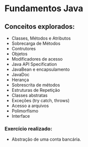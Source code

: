 # Fundamentos Java

## Conceitos explorados: 
* Classes, Métodos e Atributos 
* Sobrecarga de Métodos
* Contrutores
* Objetos
* Modificadores de acesso
* Java API Specification
* JavaBean e encapsulamento
* JavaDoc
* Herança
* Sobrescrita de métodos 
* Estruturas de Repetição
* Classes abstratas
* Exceções (try catch, throws)
* Acesso a arquivos
* Polimorfismo
* Interface

### Exercício realizado: 
* Abstração de uma conta bancária. 